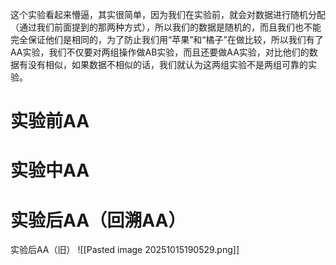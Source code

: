 这个实验看起来懵逼，其实很简单，因为我们在实验前，就会对数据进行随机分配（通过我们前面提到的那两种方式），所以我们的数据是随机的，而且我们也不能完全保证他们是相同的，为了防止我们用“苹果”和“橘子”在做比较，所以我们有了AA实验，我们不仅要对两组操作做AB实验，而且还要做AA实验，对比他们的数据有没有相似，如果数据不相似的话，我们就认为这两组实验不是两组可靠的实验。
# 实验前AA

# 实验中AA

# 实验后AA（回溯AA）
实验后AA（旧）
![[Pasted image 20251015190529.png]]
